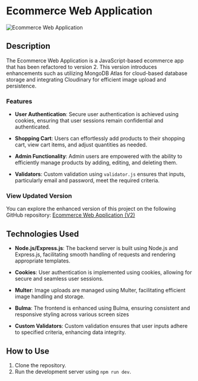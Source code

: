 # Ecommerce Web Application

![Ecommerce Web Application](https://res.cloudinary.com/dzzazpzrs/image/upload/v1690968633/Screenshot_69_cjefh2.png)

## Description

The Ecommerce Web Application is a JavaScript-based ecommerce app that has been refactored to version 2. This version introduces enhancements such as utilizing MongoDB Atlas for cloud-based database storage and integrating Cloudinary for efficient image upload and persistence.

### Features

- **User Authentication**: Secure user authentication is achieved using cookies, ensuring that user sessions remain confidential and authenticated.

- **Shopping Cart**: Users can effortlessly add products to their shopping cart, view cart items, and adjust quantities as needed.

- **Admin Functionality**: Admin users are empowered with the ability to efficiently manage products by adding, editing, and deleting them.
- **Validators**: Custom validation using `validator.js` ensures that inputs, particularly email and password, meet the required criteria.

### View Updated Version

You can explore the enhanced version of this project on the following GitHub repository: [Ecommerce Web Application (V2)](https://github.com/SagarPrasad160/ecomm-V2)

## Technologies Used

- **Node.js/Express.js**: The backend server is built using Node.js and Express.js, facilitating smooth handling of requests and rendering appropriate templates.

- **Cookies**: User authentication is implemented using cookies, allowing for secure and seamless user sessions.

- **Multer**: Image uploads are managed using Multer, facilitating efficient image handling and storage.
  
- **Bulma**: The frontend is enhanced using Bulma, ensuring consistent and responsive styling across various screen sizes
  
- **Custom Validators**: Custom validation ensures that user inputs adhere to specified criteria, enhancing data integrity.

## How to Use

1. Clone the repository.
2. Run the development server using `npm run dev`.

